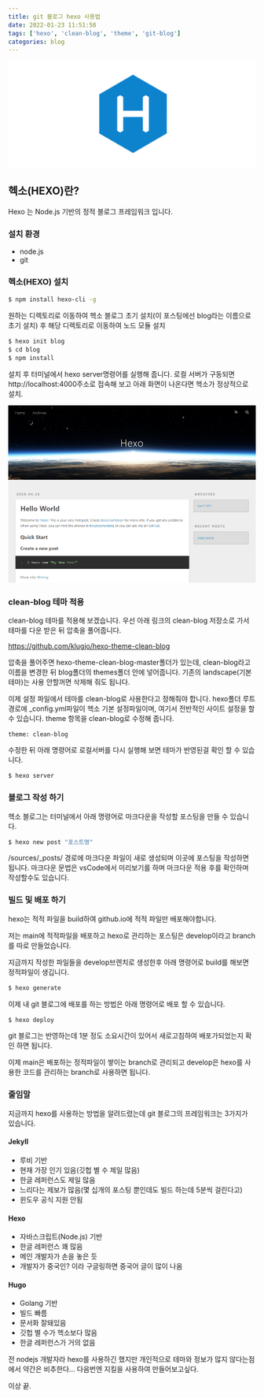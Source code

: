 ```yaml
---
title: git 블로그 hexo 사용법
date: 2022-01-23 11:51:58
tags: ['hexo', 'clean-blog', 'theme', 'git-blog']
categories: blog
---
```


![hexo](/img/page/thumbnail-hexo.png)

## 헥소(HEXO)란?

Hexo 는 Node.js 기반의 정적 블로그 프레임워크 입니다.

### 설치 환경

-   node.js
-   git

### 헥소(HEXO) 설치

```bash
$ npm install hexo-cli -g
```

원하는 디렉토리로 이동하여 헥소 블로그 초기 설치(이 포스팅에선 blog라는 이름으로 초기 설치) 후 해당 디렉토리로 이동하여 노드 모듈 설치

```bash
$ hexo init blog
$ cd blog
$ npm install
```

설치 후 터미널에서 hexo server명령어를 실행해 줍니다.
로컬 서버가 구동되면 http://localhost:4000주소로 접속해 보고 아래 화면이 나온다면 헥소가 정상적으로 설치.

![hexo](/img/page/github-hexo-init-01.png)

### clean-blog 테마 적용

clean-blog 테마를 적용해 보겠습니다.
우선 아래 링크의 clean-blog 저장소로 가서 테마를 다운 받은 뒤 압축을 풀어줍니다.

https://github.com/klugjo/hexo-theme-clean-blog

압축을 풀어주면 hexo-theme-clean-blog-master폴더가 있는데, clean-blog라고 이름을 변경한 뒤 blog폴더의 themes폴더 안에 넣어줍니다. 기존의 landscape(기본 테마)는 사용 안할꺼면 삭제해 줘도 됩니다.

이제 설정 파일에서 테마를 clean-blog로 사용한다고 정해줘야 합니다. hexo폴더 루트 경로에 \_config.yml파일이 헥소 기본 설정파일이며, 여기서 전반적인 사이트 설정을 할 수 있습니다. theme 항목을 clean-blog로 수정해 줍니다.

```
theme: clean-blog
```

수정한 뒤 아래 명령어로 로컬서버를 다시 실행해 보면 테마가 반영된걸 확인 할 수 있습니다.

```bash
$ hexo server
```

### 블로그 작성 하기

헥소 블로그는 터미널에서 아래 명령어로 마크다운을 작성할 포스팅을 만들 수 있습니다.

```bash
$ hexo new post "포스트명"
```

/sources/\_posts/ 경로에 마크다운 파일이 새로 생성되며 이곳에 포스팅을 작성하면 됩니다. 마크다운 문법은 vsCode에서 미리보기를 하며 마크다운 적용 후를 확인하며 작성할수도 있습니다.

### 빌드 및 배포 하기

hexo는 적적 파일을 build하여 github.io에 적적 파일만 배포해야합니다.

저는 main에 적적파일을 배포하고 hexo로 관리하는 포스팅은 develop이라고 branch를 따로 만들었습니다.

지금까지 작성한 파일들을 develop브렌치로 생성한후 아래 명령어로 build를 해보면 정적파일이 생깁니다.

```bash
$ hexo generate
```

이제 내 git 블로그에 배포를 하는 방법은 아래 명령어로 배포 할 수 있습니다.

```bash
$ hexo deploy
```

git 블로그는 반영하는데 1분 정도 소요시간이 있어서 새로고침하여 배포가되었는지 확인 하면 됩니다.

이제 main은 배포하는 정적파일이 쌓이는 branch로 관리되고
develop은 hexo를 사용한 코드를 관리하는 branch로 사용하면 됩니다.

### 줄임말

지금까지 hexo를 사용하는 방법을 알려드렸는데
git 블로그의 프레임워크는 3가지가 있습니다.

#### Jekyll
-   루비 기반
-   현재 가장 인기 있음(깃헙 별 수 제일 많음)
-   한글 레퍼런스도 제일 많음
-   느리다는 제보가 많음(몇 십개의 포스팅 뿐인데도 빌드 하는데 5분씩 걸린다고)
-   윈도우 공식 지원 안됨

#### Hexo
-   자바스크립트(Node.js) 기반
-   한글 레퍼런스 꽤 많음
-   메인 개발자가 손을 놓은 듯
-   개발자가 중국인? 이라 구글링하면 중국어 글이 많이 나옴

#### Hugo
-   Golang 기반
-   빌드 빠름
-   문서화 잘돼있음
-   깃헙 별 수가 헥소보다 많음
-   한글 레퍼런스가 거의 없음

전 nodejs 개발자라 hexo를 사용하긴 했지만 개인적으로 테마와 정보가 많지 않다는점에서 약간은 비추한다...
다음번엔 지킬을 사용하여 만들어보고싶다.

이상 끝.